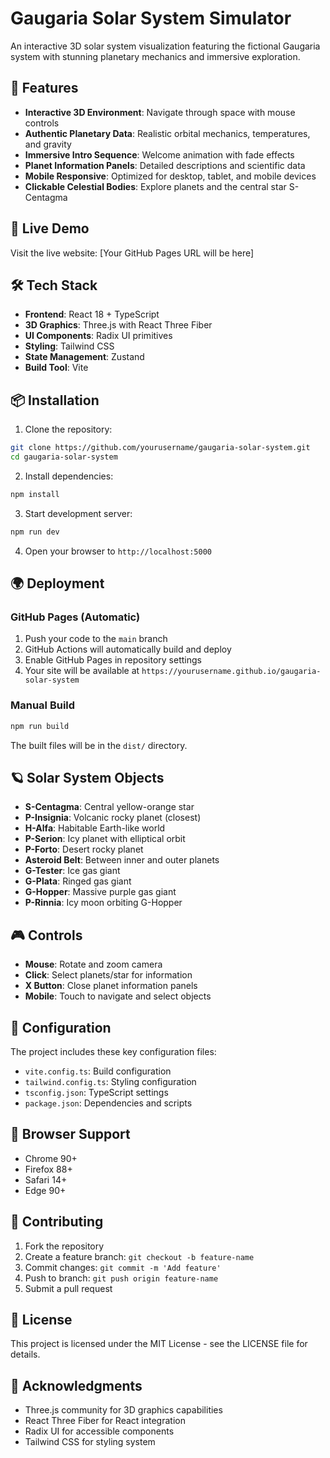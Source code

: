 # Gaugaria Solar System Simulator

An interactive 3D solar system visualization featuring the fictional Gaugaria system with stunning planetary mechanics and immersive exploration.

## 🌟 Features

- **Interactive 3D Environment**: Navigate through space with mouse controls
- **Authentic Planetary Data**: Realistic orbital mechanics, temperatures, and gravity
- **Immersive Intro Sequence**: Welcome animation with fade effects
- **Planet Information Panels**: Detailed descriptions and scientific data
- **Mobile Responsive**: Optimized for desktop, tablet, and mobile devices
- **Clickable Celestial Bodies**: Explore planets and the central star S-Centagma

## 🚀 Live Demo

Visit the live website: [Your GitHub Pages URL will be here]

## 🛠️ Tech Stack

- **Frontend**: React 18 + TypeScript
- **3D Graphics**: Three.js with React Three Fiber
- **UI Components**: Radix UI primitives
- **Styling**: Tailwind CSS
- **State Management**: Zustand
- **Build Tool**: Vite

## 📦 Installation

1. Clone the repository:
```bash
git clone https://github.com/yourusername/gaugaria-solar-system.git
cd gaugaria-solar-system
```

2. Install dependencies:
```bash
npm install
```

3. Start development server:
```bash
npm run dev
```

4. Open your browser to `http://localhost:5000`

## 🌍 Deployment

### GitHub Pages (Automatic)

1. Push your code to the `main` branch
2. GitHub Actions will automatically build and deploy
3. Enable GitHub Pages in repository settings
4. Your site will be available at `https://yourusername.github.io/gaugaria-solar-system`

### Manual Build

```bash
npm run build
```

The built files will be in the `dist/` directory.

## 🪐 Solar System Objects

- **S-Centagma**: Central yellow-orange star
- **P-Insignia**: Volcanic rocky planet (closest)
- **H-Alfa**: Habitable Earth-like world
- **P-Serion**: Icy planet with elliptical orbit
- **P-Forto**: Desert rocky planet
- **Asteroid Belt**: Between inner and outer planets
- **G-Tester**: Ice gas giant
- **G-Plata**: Ringed gas giant
- **G-Hopper**: Massive purple gas giant
- **P-Rinnia**: Icy moon orbiting G-Hopper

## 🎮 Controls

- **Mouse**: Rotate and zoom camera
- **Click**: Select planets/star for information
- **X Button**: Close planet information panels
- **Mobile**: Touch to navigate and select objects

## 🔧 Configuration

The project includes these key configuration files:

- `vite.config.ts`: Build configuration
- `tailwind.config.ts`: Styling configuration
- `tsconfig.json`: TypeScript settings
- `package.json`: Dependencies and scripts

## 📱 Browser Support

- Chrome 90+
- Firefox 88+
- Safari 14+
- Edge 90+

## 🤝 Contributing

1. Fork the repository
2. Create a feature branch: `git checkout -b feature-name`
3. Commit changes: `git commit -m 'Add feature'`
4. Push to branch: `git push origin feature-name`
5. Submit a pull request

## 📄 License

This project is licensed under the MIT License - see the LICENSE file for details.

## 🌟 Acknowledgments

- Three.js community for 3D graphics capabilities
- React Three Fiber for React integration
- Radix UI for accessible components
- Tailwind CSS for styling system